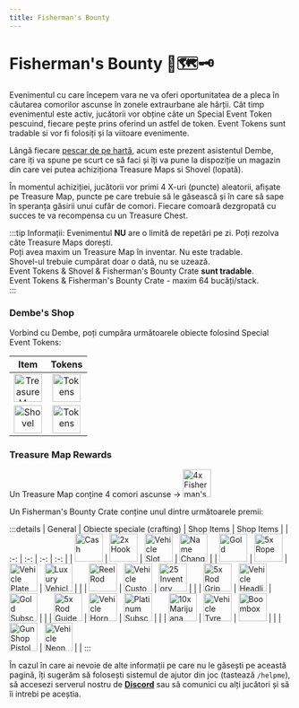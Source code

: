 ```yaml
---
title: Fisherman's Bounty 
---
```


# Fisherman's Bounty 🎣🗺️🗝️  

Evenimentul cu care începem vara ne va oferi oportunitatea de a pleca în căutarea comorilor ascunse în zonele extraurbane ale hărții. Cât timp evenimentul este activ, jucătorii vor obține câte un Special Event Token pescuind, fiecare pește prins oferind un astfel de token. Event Tokens sunt tradable si vor fi folosiți și la viitoare evenimente.

Lângă fiecare [pescar de pe hartă](../jobs/fisherman.md), acum este prezent asistentul Dembe, care iți va spune pe scurt ce să faci și îți va pune la dispoziție un magazin din care vei putea achiziționa Treasure Maps si Shovel (lopată).

În momentul achiziției, jucătorii vor primi 4 X-uri (puncte) aleatorii, afișate pe Treasure Map, puncte pe care trebuie să le găsească și în care să sape în speranța găsirii unui cufăr de comori. Fiecare comoară dezgropată cu succes te va recompensa cu un Treasure Chest.

:::tip Informații:
Evenimentul **NU** are o limită de repetări pe zi. Poți rezolva câte Treasure Maps dorești.<br>
Poți avea maxim un Treasure Map în inventar. Nu este tradable.<br>
Shovel-ul trebuie cumpărat doar o dată, nu se uzează.<br>
Event Tokens & Shovel & Fisherman's Bounty Crate **sunt tradable**.<br>
Event Tokens & Fisherman's Bounty Crate - maxim 64 bucăți/stack.<br>
:::

### Dembe's Shop

Vorbind cu Dembe, poți cumpăra următoarele obiecte folosind Special Event Tokens:

| Item | Tokens |
| :-: | :-: |
| <Image src="https://i.imgur.com/CjvfBdN.png" alt="Treasure Map" width="50" label="Treasure Map" /> | <Image src="https://i.imgur.com/Bfl2sfW.png" alt="Tokens" width="50" label="x80 Tokens" /> |
| <Image src="https://i.imgur.com/c3AHcGs.png" alt="Shovel" width="50" label="Shovel" /> | <Image src="https://i.imgur.com/Bfl2sfW.png" alt="Tokens" width="50" label="x25 Tokens" /> |

### Treasure Map Rewards  

Un Treasure Map conține 4 comori ascunse ->  <Image src="https://i.imgur.com/XXnyUwO.png" alt="4x Fisherman's Bounty Crate" width="50" label="4x Fisherman's Bounty Crate" />

Un Fisherman's Bounty Crate conține unul dintre următoarele premii:

:::details
| General | Obiecte speciale (crafting) | Shop Items | Shop Items |
| :-: | :-: | :-: | :-: |
| <Image src="https://i.imgur.com/RoA7lEI.png" alt="Cash" width="50" label="$ Cash" /> | <Image src="https://i.imgur.com/Nts90lm.png" alt="2x Hook" width="50" label="2x Hook" /> | <Image src="https://i.imgur.com/5lCArfs.png" alt="Vehicle Slot" width="50" label="Vehicle Slot" /> | <Image src="https://i.imgur.com/agE3E2g.png" alt="Name Change Ticket" width="50" label="Name Change Ticket" /> |
| <Image src="https://i.imgur.com/HW4RdUd.png" alt="Gold" width="50" label="Gold" /> | <Image src="https://i.imgur.com/sADBSSH.png" alt="5x Rope" width="50" label="5x Rope" /> | <Image src="https://i.imgur.com/UV4bXUr.png" alt="Vehicle Plate Ticket" width="50" label="Vehicle Plate Ticket" /> | <Image src="https://i.imgur.com/5lCArfs.png" alt="Luxury Vehicle Ticket" width="50" label="Luxury Vehicle Ticket" /> |
| | <Image src="https://i.imgur.com/6maDBiv.png" alt="Reel Rod" width="50" label="Reel Rod" /> | <Image src="https://i.imgur.com/HDc8Xiu.png" alt="Vehicle Custom Color Ticket" width="50" label="Vehicle Custom Color Ticket" /> | <Image src="https://i.imgur.com/xu36tbx.png" alt="25 Inventory Slots Ticket" width="50" label="25 Inventory Slots Ticket" /> |
| | <Image src="https://i.imgur.com/bfXWq32.png" alt="5x Rod Grip" width="50" label="5x Rod Grip" /> | <Image src="https://i.imgur.com/9UMVP5j.png" alt="Vehicle Headlights Ticket" width="50" label="Vehicle Headlights Ticket" /> | <Image src="https://i.imgur.com/mJQezl6.png" alt="Gold Subscription Ticket 1 Month" width="50" label="Gold Subscription Ticket 1 Month" /> |
| | <Image src="https://i.imgur.com/LAGg1qn.png" alt="5x Rod Guide" width="50" label="5x Rod Guide" /> | <Image src="https://i.imgur.com/N5pWdGf.png" alt="Vehicle Horn Ticket" width="50" label="Vehicle Horn Ticket" /> | <Image src="https://i.imgur.com/AoMGcL9.png" alt="Platinum Subscription Ticket 1 Month" width="50" label="Gold Subscription Ticket 1 Month" /> |
| | <Image src="https://i.imgur.com/5BvJkhB.png" alt="10x Marijuana Joint" width="50" label="10x Marijuana Joint" /> | <Image src="https://i.imgur.com/ouDnrjG.png" alt="Vehicle Tyre Smoke Ticket" width="50" label="Vehicle Tyre Smoke Ticket" /> |  <Image src="https://i.imgur.com/6Dl1QjM.png" alt="Boombox" width="50" label="Boombox" /> |
| | <Image src="https://i.imgur.com/vPxrMab.png" alt="GunShop Pistol" width="50" label="GunShop Pistol" /> | <Image src="https://i.imgur.com/OmDEdB1.png" alt="Vehicle Neon Ticket" width="50" label="Vehicle Neon Ticket" /> | |
:::

În cazul în care ai nevoie de alte informații pe care nu le găsești pe această pagină, îți sugerăm să folosești sistemul de ajutor din joc (tastează `/helpme`), să accesezi serverul nostru de [**Discord**](https://liberty.mp/discord) sau să comunici cu alți jucători și să îi intrebi pe aceștia.

